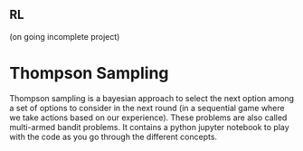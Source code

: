 ## RL

(on going incomplete project)

# Thompson Sampling
Thompson sampling is a bayesian approach to select the next option among a set of options to consider in the next round (in a sequential game where we take actions based on our experience). These problems are also called multi-armed bandit problems. It contains a python jupyter notebook to play with the code as you go through the different concepts. 
